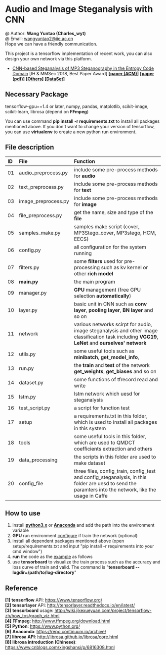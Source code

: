 # Audio and Image Steganalysis with CNN
@ Author: **Wang Yuntao (Charles_wyt)** <br>
@ Email: wangyuntao2@iie.ac.cn <br>
Hope we can have a friendly communication.

This project is a tensorflow implementation of recent work, you can also design your own network via this platform.
+ [CNN-based Steganalysis of MP3 Steganography in the Entropy
Code Domain](https://github.com/Charleswyt/tf_audio_steganalysis/tree/master/paper/CNN-based%20Steganalysis%20of%20MP3%20Steganography%20in%20the%20Entropy%20Code%20Domain) [IH & MMSec 2018, Best Paper Award]
**[[paper (ACM)](https://dl.acm.org/citation.cfm?id=3206011)]**
**[[paper (pdf)](http://www.media-security.net/?p=809)]**
**[[Others](http://www.media-security.net/?p=809)]**
**[[DataSet](https://github.com/Charleswyt/tf_audio_steganalysis/tree/master/paper)]**

## Necessary Package
tensorflow-gpu==1.4 or later, numpy, pandas, matplotlib, scikit-image, scikit-learn, librosa (depend on **FFmpeg**)

You can use command **pip install -r requirements.txt** to install all packages mentioned above. If you don't want to change your version of tensorflow, you can use **virtualenv** to create a new python run environment.

## File description
ID      |   File                    |   Function
:-      |   :-                      |    :-
01      |   audio_preprocess.py     |   include some pre-process methods for **audio**
02      |   text_preprocess.py      |   include some pre-process methods for **text**
03      |   image_preprocess.py     |   include some pre-process methods for **image** 
04      |   file_preprocess.py      |   get the name, size and type of the **file**
05      |   samples_make.py         |   samples make script (cover, MP3Stego_cover, MP3stego, HCM, EECS)
06      |   config.py               |   all configuration for the system running
07      |   filters.py              |   some **filters** used for pre-processing such as kv kernel or other **rich model**
08      |   **main.py**             |   the main program
09      |   manager.py              |   **GPU** management (free GPU selection **automatically**)
10      |   layer.py                |   basic unit in CNN such as **conv layer**, **pooling layer**, **BN layer** and so on
11      |   network                 |   various networks scirpt for audio, image steganalysis and other image classification task including **VGG19**, **LeNet** and **ourselves' network**
12      |   utils.py                |   some useful tools such as **minibatch**, **get_model_info**, 
13      |   run.py                  |   the **train** and **test** of the network **get_weights**, **get_biases** and so on
14      |   dataset.py              |   some functions of tfrecord read and write
15      |   lstm.py                 |   lstm network which uesd for steganalysis
16      |   test_script.py          |   a script for function test
17      |   setup                   |   a requirements.txt in this folder, which is used to install all packages in this system
18      |   tools                   |   some useful tools in this folder, which are used to QMDCT coefficients extraction and others
19      |   data_processing         |   the scripts in this folder are used to make dataset
20      |   config_file             |   three files, config_train, config_test and config_steganalysis, in this folder are uesd to send the paramters into the network, like the usage in Caffe

## How to use
1. install [**python3.x**](https://www.python.org/) or [**Anaconda**](https://repo.continuum.io/archive/) and add the path into the environment variable
2. **GPU** run environment [configure](https://blog.csdn.net/yhaolpz/article/details/71375762?locationNum=14&fps=1) if train the network (optional)
3. install all dependent packages mentioned above (open setup/requirements.txt and input "pip install -r requirements into your cmd window")
4. **run** the code as the [example]((https://github.com/Charleswyt/tf_audio_steganalysis/tree/master/config_file)) as follows
5. use **tensorboard** to visualize the train process such as the accuracy and loss curve of train and valid. The command is "**tensorboard --logdir=/path/to/log-directory**"

## Reference
**[1]** **tensorflow** API: https://www.tensorflow.org/ <br>
**[2]** **tensorlayer** API: http://tensorlayer.readthedocs.io/en/latest/ <br>
**[3]** **tensorboard** usage: http://wiki.jikexueyuan.com/project/tensorflow-zh/how_tos/graph_viz.html <br>
**[4]** **FFmpeg**: http://www.ffmpeg.org/download.html <br>
**[5]** **Python**: https://www.python.org/ <br>
**[6]** **Anaconda**: https://repo.continuum.io/archive/ <br>
**[7]** **librosa API**: http://librosa.github.io/librosa/core.html <br>
**[8]** **librosa introduction (Chinese)**: https://www.cnblogs.com/xingshansi/p/6816308.html <br>
